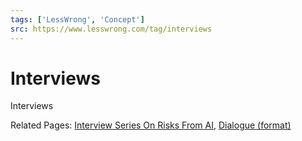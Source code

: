 ```yaml
---
tags: ['LessWrong', 'Concept']
src: https://www.lesswrong.com/tag/interviews
---
```


# Interviews
Interviews

Related Pages: [Interview Series On Risks From AI](https://www.lesswrong.com/tag/interview-series-on-risks-from-ai), [Dialogue (format)](https://www.lesswrong.com/tag/dialogue-format)


